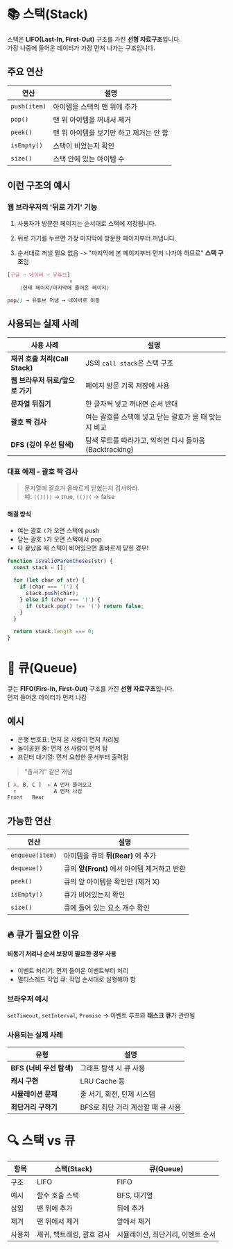 # 📚 스택(Stack)

스택은 **LIFO(Last-In, First-Out)** 구조를 가진 **선형 자료구조**입니다.  
가장 나중에 들어온 데이터가 가장 먼저 나가는 구조입니다.

## 주요 연산

| 연산         | 설명                                    |
| ------------ | --------------------------------------- |
| `push(item)` | 아이템을 스택의 맨 위에 추가            |
| `pop()`      | 맨 위 아이템을 꺼내서 제거              |
| `peek()`     | 맨 위 아이템을 보기만 하고 제거는 안 함 |
| `isEmpty()`  | 스택이 비었는지 확인                    |
| `size()`     | 스택 안에 있는 아이템 수                |

## 이런 구조의 예시

### 웹 브라우저의 '뒤로 가기' 기능

1. 사용자가 방문한 페이지는 순서대로 스택에 저장됩니다.

2. 뒤로 가기를 누르면 가장 마지막에 방문한 페이지부터 꺼냅니다.

3. 순서대로 꺼낼 필요 없음 -> "마지막에 본 페이지부터 먼저 나가야 하므로" **스택 구조**임

```scss
[구글 → 네이버 → 유튜브]
                    ↑
    (현재 페이지/마지막에 들어온 페이지)

pop() → 유튜브 꺼냄 → 네이버로 이동
```

## 사용되는 실제 사례

| 사용 사례                        | 설명                                                    |
| -------------------------------- | ------------------------------------------------------- |
| **재귀 호출 처리(Call Stack)**   | JS의 `call stack`은 스택 구조                           |
| **웹 브라우저 뒤로/앞으로 가기** | 페이지 방문 기록 저장에 사용                            |
| **문자열 뒤집기**                | 한 글자씩 넣고 꺼내면 순서 반대                         |
| **괄호 짝 검사**                 | 여는 괄호를 스택에 넣고 닫는 괄호가 올 때 맞는지 비교   |
| **DFS (깊이 우선 탐색)**         | 탐색 루트를 따라가고, 막히면 다시 돌아옴 (Backtracking) |

### 대표 예제 - 괄호 짝 검사

> 문자열에 괄호가 올바르게 닫혔는지 검사하라.  
> 예: `(()())` → true, `(())(` → false

#### 해결 방식

- 여는 괄호 `(`가 오면 스택에 push
- 닫는 괄호 `)`가 오면 스택에서 pop
- 다 끝났을 때 스택이 비어있으면 올바르게 닫힌 경우!

```js
function isValidParentheses(str) {
  const stack = [];

  for (let char of str) {
    if (char === '(') {
      stack.push(char);
    } else if (char === ')') {
      if (stack.pop() !== '(') return false;
    }
  }

  return stack.length === 0;
}
```

# 🎢 큐(Queue)

큐는 **FIFO(Firs-In, First-Out)** 구조를 가진 **선형 자료구조**입니다.  
먼저 들어온 데이터가 먼저 나감

## 예시

- 은행 번호표: 먼저 온 사람이 먼저 처리됨
- 놀이공원 줄: 먼저 선 사람이 먼저 탐
- 프린터 대기열: 먼저 요청한 문서부터 출력됨

> "줄서기" 같은 개념

```css
[ A, B, C ]  ← A 먼저 들어오고
  ↑            A 먼저 나감
Front   Rear
```

## 가능한 연산

| 연산            | 설명                                         |
| --------------- | -------------------------------------------- |
| `enqueue(item)` | 아이템을 큐의 **뒤(Rear)** 에 추가           |
| `dequeue()`     | 큐의 **앞(Front)** 에서 아이템 제거하고 반환 |
| `peek()`        | 큐의 앞 아이템을 확인만 (제거 X)             |
| `isEmpty()`     | 큐가 비어있는지 확인                         |
| `size()`        | 큐에 들어 있는 요소 개수 확인                |

## 🔥 큐가 필요한 이유

#### 비동기 처리나 순서 보장이 필요한 경우 사용

- 이벤트 처리기: 먼저 들어온 이벤트부터 처리
- 멀티스레드 작업 큐: 작업 순서대로 실행해야 함

### 브라우저 예시

`setTimeout`, `setInterval`, `Promise` -> 이벤트 루프와 **태스크 큐**가 관련됨

### 사용되는 실제 사례

| 유형                     | 설명                              |
| ------------------------ | --------------------------------- |
| **BFS (너비 우선 탐색)** | 그래프 탐색 시 큐 사용            |
| **캐시 구현**            | LRU Cache 등                      |
| **시뮬레이션 문제**      | 줄 서기, 회전, 턴제 시스템        |
| **최단거리 구하기**      | BFS로 최단 거리 계산할 때 큐 사용 |

# 🔍 스택 vs 큐

| 항목   | 스택(Stack)               | 큐(Queue)                         |
| ------ | ------------------------- | --------------------------------- |
| 구조   | LIFO                      | FIFO                              |
| 예시   | 함수 호출 스택            | BFS, 대기열                       |
| 삽입   | 맨 위에 추가              | 뒤에 추가                         |
| 제거   | 맨 위에서 제거            | 앞에서 제거                       |
| 사용처 | 재귀, 백트래킹, 괄호 검사 | 시뮬레이션, 최단거리, 이벤트 순서 |
